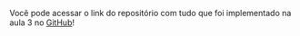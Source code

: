 Você pode acessar o link do repositório com tudo que foi implementado na aula 3 no [GitHub](https://github.com/alura-cursos/seguranca-nodejs/tree/aula-3)!